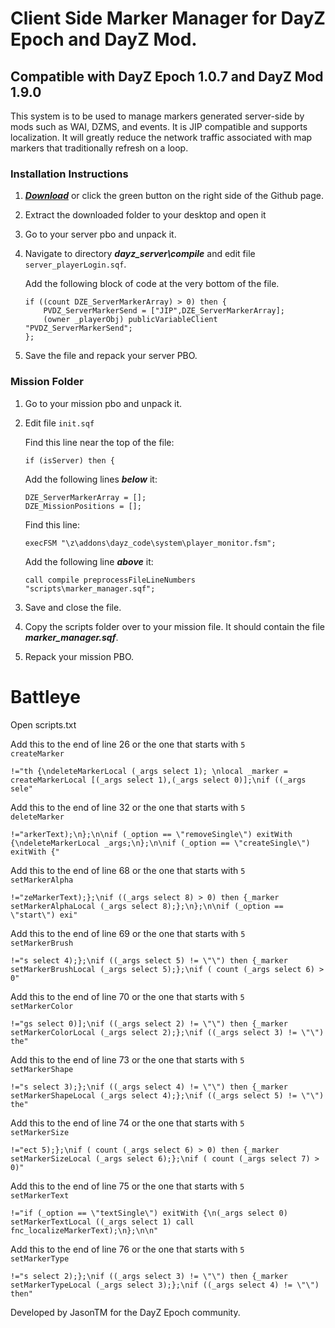# Client Side Marker Manager for DayZ Epoch and DayZ Mod.
 
## Compatible with DayZ Epoch 1.0.7 and DayZ Mod 1.9.0

This system is to be used to manage markers generated server-side by mods such as WAI, DZMS, and events.
It is JIP compatible and supports localization.
It will greatly reduce the network traffic associated with map markers that traditionally refresh on a loop.

### Installation Instructions

1. ***[Download](https://github.com/worldwidesorrow/Client-Side-Marker-Manager/archive/main.zip)*** or click the green button on the right side of the Github page.

2. Extract the downloaded folder to your desktop and open it
3. Go to your server pbo and unpack it.
4. Navigate to directory ***dayz_server\compile*** and edit file <code>server_playerLogin.sqf</code>.

	Add the following block of code at the very bottom of the file.
	
	```sqf
	if ((count DZE_ServerMarkerArray) > 0) then {
		PVDZ_ServerMarkerSend = ["JIP",DZE_ServerMarkerArray];
		(owner _playerObj) publicVariableClient "PVDZ_ServerMarkerSend";
	};
	```
	
5. Save the file and repack your server PBO.

### Mission Folder

1. Go to your mission pbo and unpack it.
2. Edit file <code>init.sqf</code>

	Find this line near the top of the file:
	
	```sqf
	if (isServer) then {
	```
	
	Add the following lines ***below*** it:
	
	```sqf
	DZE_ServerMarkerArray = [];
	DZE_MissionPositions = [];
	```

	Find this line:
	
	```sqf
	execFSM "\z\addons\dayz_code\system\player_monitor.fsm";
	```
	
	Add the following line ***above*** it:
	
	```sqf
	call compile preprocessFileLineNumbers "scripts\marker_manager.sqf";
	```
	
3. Save and close the file.

4. Copy the scripts folder over to your mission file. It should contain the file ***marker_manager.sqf***.

5. Repack your mission PBO.

# Battleye

Open scripts.txt

 Add this to the end of line 26 or the one that starts with <code>5 createMarker</code>
 
 ```sqf
 !="th {\ndeleteMarkerLocal (_args select 1); \nlocal _marker = createMarkerLocal [(_args select 1),(_args select 0)];\nif ((_args sele"
 ```
 
 Add this to the end of line 32 or the one that starts with <code>5 deleteMarker</code>
 
 ```sqf
 !="arkerText);\n};\n\nif (_option == \"removeSingle\") exitWith {\ndeleteMarkerLocal _args;\n};\n\nif (_option == \"createSingle\") exitWith {"
 ```

 Add this to the end of line 68 or the one that starts with <code>5 setMarkerAlpha</code>
 
 ```sqf
 !="zeMarkerText);};\nif ((_args select 8) > 0) then {_marker setMarkerAlphaLocal (_args select 8);};\n};\n\nif (_option == \"start\") exi"
 ```
 
 Add this to the end of line 69 or the one that starts with <code>5 setMarkerBrush</code>
 
 ```sqf
 !="s select 4);};\nif ((_args select 5) != \"\") then {_marker setMarkerBrushLocal (_args select 5);};\nif ( count (_args select 6) > 0"
 ```
 
 Add this to the end of line 70 or the one that starts with <code>5 setMarkerColor</code>
 
 ```sqf
 !="gs select 0)];\nif ((_args select 2) != \"\") then {_marker setMarkerColorLocal (_args select 2);};\nif ((_args select 3) != \"\") the"
 ```
 
 Add this to the end of line 73 or the one that starts with <code>5 setMarkerShape</code>
 
 ```sqf
 !="s select 3);};\nif ((_args select 4) != \"\") then {_marker setMarkerShapeLocal (_args select 4);};\nif ((_args select 5) != \"\") the"
 ```
 
 Add this to the end of line 74 or the one that starts with <code>5 setMarkerSize</code>
 
 ```sqf
 !="ect 5);};\nif ( count (_args select 6) > 0) then {_marker setMarkerSizeLocal (_args select 6);};\nif ( count (_args select 7) > 0)"
 ```
 
 Add this to the end of line 75 or the one that starts with <code>5 setMarkerText</code>
 
 ```sqf
 !="if (_option == \"textSingle\") exitWith {\n(_args select 0) setMarkerTextLocal ((_args select 1) call fnc_localizeMarkerText);\n};\n\n"
 ```
 
  Add this to the end of line 76 or the one that starts with <code>5 setMarkerType</code>
 
 ```sqf
 !="s select 2);};\nif ((_args select 3) != \"\") then {_marker setMarkerTypeLocal (_args select 3);};\nif ((_args select 4) != \"\") then"
 ```
 
 
 Developed by JasonTM for the DayZ Epoch community.
